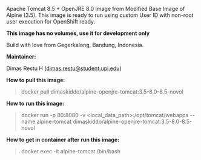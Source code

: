 Apache Tomcat 8.5 + OpenJRE 8.0 Image from Modified Base Image of Alpine (3.5). This image is ready to run using custom User ID with non-root user execution for OpenShift ready.

**This image has no volumes, use it for development only**

Build with love from Gegerkalong, Bandung, Indonesia.

**Maintainer:**

Dimas Restu H (<dimas.restu@student.upi.edu>)

**How to pull this image:**

> docker pull dimaskiddo/alpine-openjre-tomcat:3.5-8.0-8.5-novol

**How to run this image:**

> docker run -p 80:8080 -v <local_data_path>:/opt/tomcat/webapps --name alpine-tomcat dimaskiddo/alpine-openjre-tomcat:3.5-8.0-8.5-novol

**How to get in container after run this image:**

> docker exec -it alpine-tomcat /bin/bash
